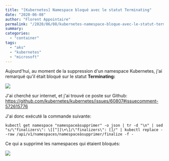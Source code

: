 ```yaml
---
title: "[Kubernetes] Namespace bloqué avec le statut Terminating"
date: "2020-06-08"
author: "Florent Appointaire"
permalink: "/2020/06/08/kubernetes-namespace-bloque-avec-le-statut-terminating/"
summary: 
categories: 
  - "container"
tags: 
  - "aks"
  - "kubernetes"
  - "microsoft"
---
```

Aujourd'hui, au moment de la suppression d'un namespace Kubernetes, j'ai remarqué qu'il était bloqué sur le statut **Terminating:**

![](https://cloudyjourney.fr/wp-content/uploads/2020/06/ns01.png)

J'ai cherché sur internet, et j'ai trouvé ce poste sur Github: https://github.com/kubernetes/kubernetes/issues/60807#issuecomment-572615776

J'ai donc exécuté la commande suivante:

```
kubectl get namespace "namespaceàsupprimer" -o json | tr -d "\n" | sed "s/\"finalizers\": \[[^]]\+\]/\"finalizers\": []/" | kubectl replace --raw /api/v1/namespaces/namespaceàsupprimer/finalize -f -
```

Ce qui a supprimé les namespaces qui étaient bloqués:

![](https://cloudyjourney.fr/wp-content/uploads/2020/06/ns02.png)
